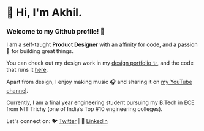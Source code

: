 # 👋 Hi, I'm Akhil.

### Welcome to my Github profile! 🎉

I am a self-taught **Product Designer** with an affinity for code, and a passion 💙 for building great things.

You can check out my design work in my [design portfolio ✨](https://akhillochen.github.io/product-design-portfolio/website/), and the code that runs it [here](https://github.com/akhillochen/product-design-portfolio).

Apart from design, I enjoy making music 🎧 and sharing it on [my YouTube channel](https://www.youtube.com/channel/UCSUV_YG21xg3sweRfzR6cZQ).

Currently, I am a final year engineering student pursuing my B.Tech in ECE from NIT Trichy (one of India’s Top #10 engineering colleges).

Let's connect on: 🐦 [Twitter](https://twitter.com/akhillochen) | 🔗 [LinkedIn](https://www.linkedin.com/in/akhillochen/)
